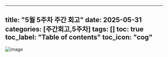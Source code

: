 
---
title: "5월 5주차 주간 회고"
date: 2025-05-31
categories: [주간회고,5주차]
tags: []
toc: true
toc_label: "Table of contents"
toc_icon: "cog"
---

![image](https://github.com/user-attachments/assets/57d490ec-997c-4d3c-9f7f-e00c8b01768a)
